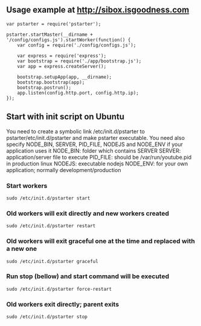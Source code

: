 ## Usage example at http://sibox.isgoodness.com

	var pstarter = require('pstarter');
	
	pstarter.startMaster(__dirname + '/config/configs.js').startWorker(function() {
		var config = require('./config/configs.js');
	
		var express = require('express');
		var bootstrap = require('./app/bootstrap.js');
		var app = express.createServer();
	
		bootstrap.setupApp(app, __dirname);
		bootstrap.bootstrap(app);
		bootstrap.postrun();
		app.listen(config.http.port, config.http.ip);
	});


## Start with init script on Ubuntu

You need to create a symbolic link /etc/init.d/pstarter to pstarter/etc/init.d/pstarter and make pstarter executable.
You need also specify NODE_BIN, SERVER, PID_FILE, NODEJS and NODE_ENV if your application uses it
NODE_BIN: folder which contains SERVER
SERVER: application/server file to execute
PID_FILE: should be /var/run/youtube.pid in production linux
NODEJS: executable nodejs 
NODE_ENV: for your own application; normally development/production

### Start workers

	sudo /etc/init.d/pstarter start


### Old workers will exit directly and new workers created

	sudo /etc/init.d/pstarter restart
	
	

### Old workers will exit graceful one at the time and replaced with a new one
	
	sudo /etc/init.d/pstarter graceful
	

### Run stop (bellow) and start command will be executed

	sudo /etc/init.d/pstarter force-restart

### Old workers exit directly; parent exits

	sudo /etc/init.d/pstarter stop
	


